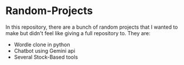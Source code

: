 # Random-Projects
In this repository, there are a bunch of random projects that I wanted to make but didn't feel like giving a full repository to. They are:
* Wordle clone in python
* Chatbot using Gemini api
* Several Stock-Based tools